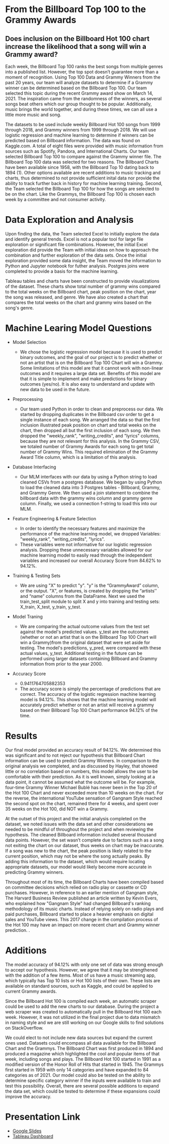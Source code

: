 # From the Billboard Top 100 to the Grammy Awards
## Does inclusion on the Billboard Hot 100 chart increase the likelihood that a song will win a Grammy award?

Each week, the Billboard Top 100 ranks the best songs from multiple genres into a published list. However, the top spot doesn’t guarantee more than a moment of recognition. Using Top 100 Data and Grammy Winners from the past 20 years, our team will analyze datasets to determine if a Grammy winner can be determined based on the Billboard Top 100. Our team selected this topic during the recent Grammy award show on March 14, 2021. The inspiration came from the randomness of the winners, as several songs beat others which our group thought to be popular. Additionally, music brings the world together, and during these times, we can all use a little more music and song. 

The datasets to be used include weekly Billboard Hot 100 songs from 1999 through 2018, and Grammy winners from 1999 through 2018. We will use logistic regression and machine learning to determine if winners can be predicted based on Billboard information. The data was found on Kaggle.com. A total of eight files were provided with music information from sources such as Spotify, Pandora, and International Charts. Our team selected Billboard Top 100 to compare against the Grammy winner file. The Billboard Top 100 data was selected for two reasons. The Billboard Charts have been available since 1958, with the Billboard Top 10 dating back to 1894 (1). Other options available are recent additions to music tracking and charts, thus determined to not provide sufficient inital data nor provide the ability to track further back in history for machine learning training. Second, the Team selected the Billboard Top 100 for how the songs are selected to be on the chart. Like the Grammys, the Billboard Top 100 is chosen each week by a committee and not consumer activity. 


# Data Exploration and Analysis
Upon finding the data, the Team selected Excel to initially explore the data and identify general trends. Excel is not a popular tool for large file exploration or significant file combinations. However, the initial Excel exploration did provide the Team with initial ideas on how to approach the combination and further exploration of the data sets. Once the initial exploration provided some data insight, the Team moved the information to Python and Jupyter notebook for futher analysis. Postgres joins were completed to provide a basis for the machine learning. 

Tableau tables and charts have been constructed to provide visualizations of the dataset. These charts show total number of grammy wins compared to the total weeks on the Billboard chart, peak position on the chart, year the song was released, and genre. We have also created a chart that compares the total weeks on the chart and grammy wins based on the song's genre. 

# Machine Learing Model Questions
- Model Selection
  - We chose the logistic regression model because it is used to predict binary outcomes, and the goal of our project is to predict whether or not an artist that is on the Billboard Top 100 Chart will win a Grammy.  Some limitations of this model are that it cannot work with non-linear outcomes and it requires a large data set.
Benefits of this model are that it is simple to implement and make predictions for binary outcomes (yes/no). It is also easy to understand and update with new data to be used in the future.

- Preprocessing
  - Our team used Python in order to clean and preprocess our data. We started by dropping duplicates in the Billboard csv order to get a single instance of each song.  We arranged the data so that the first inclusion illustrated peak position on chart and total weeks on the chart, then dropped all but the first inclusion of each song.  We then dropped the "weekly_rank", "writing_credits", and "lyrics" columns, because they are not relevant for this analysis. In the Grammy CSV, we totaled number of Grammy Awards for each song to get total number of Grammy Wins.  This required elimination of the Grammy Award Title column, which is a limitation of this analysis.

- Database Interfacing
  -  Our MLM interfaces with our data by using a Python string to load cleaned CSVs from a postgres database. We began by using Python to load the cleaned data into 3 Postgres tables - Billboard, Grammy, and Grammy Genre.  We then used a join statement to combine the billboard data with the grammy wins column and grammy genre column. Finally, we used a connection f-string to load this into our MLM.
 
- Feature Engineering & Feature Selection
  - In order to identify the necessary features and maximize the performance of the machine learning model, we dropped Variables: "weekly_rank", "writing_credits", "lyrics". 
  - These variables were not informative for our logistic regression analysis. Dropping these unnecessary variables allowed for our machine learning model to easily read through the independent variables and increased our overall Accuracy Score from 84.62% to 94.12%.
 
- Training & Testing Sets
  - We are using "X" to predict "y".  "y" is the “GrammyAward” column, or the output. "X", or features, is created by dropping the “artists’’ and “name” columns from the DataFrame. Next we used the train_test_split module to split X and y into training and testing sets: X_train, X_test, y_train, y_test. 
   
- Model Traning
  -  We are comparing the actual outcome values from the test set against the model's predicted values. y_test are the outcomes (whether or not an artist that is on the Billboard Top 100 Chart will win a Grammy)from the original dataset that were set aside for testing. The model's predictions, y_pred, were compared with these actual values, y_test. Additional testing in the future can be performed using larger datasets containing Billboard and Grammy information from prior to the year 2000.  

- Accuracy Score
  - 0.9411764705882353 
  - The accuracy score is simply the percentage of predictions that are correct. The accuracy of the logistic regression machine learning model is 94.12%. This shows that the machine learning model will accurately predict whether or not an artist will receive a grammy based on their Billboard Top 100 Chart performance 94.12% of the time.


# Results

Our final model provided an accuracy result of 94.12%. We determined this was significant and to not reject our hypothesis that Billboard Chart information can be used to predict Grammy Winners. In comparison to the original analysis we completed, and as discussed by Hayley, that showed little or no correlation based on numbers, this model allows the user to be comfortable with their prediction. As it is well known, simply looking at a data point, it cannot be assumed what the outcome will be. For example, four-time Grammy Winner Michael Bublé has never been in the Top 20 of the Hot 100 Chart and never exceeded more than 10 weeks on the chart. For the reverse, the international YouTube sensation of Gangnam Style reached the second spot on the chart, remained there for 4 weeks, and spent over 35 weeks on the Hot 100, did NOT win a Grammy. 

At the outset of this project and the initial analysis completed on the dataset, we noted issues with the data set and other considerations we needed to be mindful of throughout the project and when reviewing the hypothesis. The cleaned Billboard information included several thousand data points. However, the set wasn’t complete due to factors such as a song not exiting the chart on our dataset, thus weeks on chart may be inaccurate. If a song was new to the chart, the peak position is likely related to the current position, which may not be where the song actually peaks. By adding this information to the dataset, which would require locating appropriate datasets, our model would likely become more accurate in predicting Grammy winners. 

Throughout most of its time, the Billboard Charts have been compiled based on committee decisions which relied on radio play or cassette or CD purchases. However, in reference to an earlier mention of Gangnam style, The Harvard Business Review published an article written by Kevin Evers, who explained how "Gangnam Style" had changed Billboard's ranking methodology of its music charts. Instead of relying solely on radio plays and paid purchases, Billboard started to place a heavier emphasis on digital sales and YouTube views. This 2017 change in the compilation process of the Hot 100 may have an impact on more recent chart and Grammy winner prediction. .

# Additions
The model accuracy of 94.12% with only one set of data was strong enough to accept our hypothesis. However, we agree that it may be strengthened with the addition of a few items. Most of us have a music streaming app, which typically has Top 10 lists or Hot 100 lists of their own. These lists are available on standard sources, such as Kaggle, and could be applied to current Grammy awards. 

Since the Billboard Hot 100 is compiled each week, an automatic scraper could be used to add the new charts to our database. During the project a web scraper was created to automatically pull in the Billboard Hot 100 each week. However, it was not utilized in the final project due to data mismatch in naming style and we are still working on our Google skills to find solutions on StackOverflow. 

We could elect to not include new data sources but expand the current ones used. Datasets could encompass all data available for the Billboard Chart and the Grammys. The Billboard Chart was first produced in 1894 and produced a magazine which highlighted the cool and popular items of that week, including songs and plays. The Billboard Hot 100 started in 1991 as a modified version of the Honor Roll of Hits that started in 1945. The Grammys first started in 1959 with only 14 categories and have expanded to 84 categories as of 2021. Our model could also be tested on the ability to determine specific category winner if the inputs were available to train and test this possibility. Overall, there are several possible additions to expand the data set, which could be tested to determine if these expansions could improve the accuracy. 

# Presentation Link
- [Google Slides](https://docs.google.com/presentation/d/1gNiLVhv1PRAzBwcYhDEzvymbgdiNwZT_MBioeOvYKPA/edit#slide=id.gce7da8c980_0_82)
- [Tableau Dashboard](https://public.tableau.com/profile/jomol#!/vizhome/BillboardtoGrammyDashboard/BillboardtoGrammy?publish=yes)
